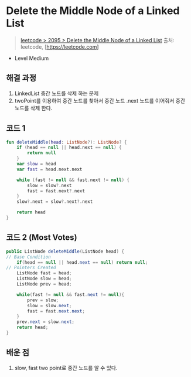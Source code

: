 # Delete the Middle Node of a Linked List

> [leetcode > 2095 > Delete the Middle Node of a Linked List](https://leetcode.com/problems/delete-the-middle-node-of-a-linked-list)
> 출처: leetcode, [https://leetcode.com]

- Level Medium

## 해결 과정

1. LinkedList 중간 노드를 삭제 하는 문제
2. twoPoint를 이용하여 중간 노드를 찾아서 중간 노드 .next 노드를 이어줘서 중간 노드를 삭제 한다.


## 코드 1

```kotlin
fun deleteMiddle(head: ListNode?): ListNode? {
    if (head == null || head.next == null) {
        return null
    }
    var slow = head
    var fast = head.next.next

    while (fast != null && fast.next != null) {
        slow = slow?.next
        fast = fast.next?.next
    }
    slow?.next = slow?.next?.next

    return head
}
```

## 코드 2 (Most Votes)

```Java
public ListNode deleteMiddle(ListNode head) {
// Base Condition
    if(head == null || head.next == null) return null;
// Pointers Created
    ListNode fast = head;
    ListNode slow = head;
    ListNode prev = head;

    while(fast != null && fast.next != null){
        prev = slow;
        slow = slow.next;
        fast = fast.next.next;
    }
    prev.next = slow.next;
    return head;
}
```

## 배운 점
1. slow, fast two point로 중간 노드를 알 수 있다.

